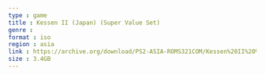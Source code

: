 ```yaml
---
type : game
title : Kessen II (Japan) (Super Value Set)
genre : 
format : iso
region : asia
link : https://archive.org/download/PS2-ASIA-ROMS321COM/Kessen%20II%20%28Japan%29%20%28Super%20Value%20Set%29.7z
size : 3.4GB
---
```

